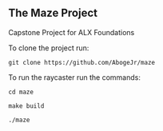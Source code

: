 ## The Maze Project

Capstone Project for ALX Foundations

To clone the project run:

```
git clone https://github.com/AbogeJr/maze
```

To run the raycaster run the commands:

```
cd maze
```

```
make build
```

```
./maze
```
